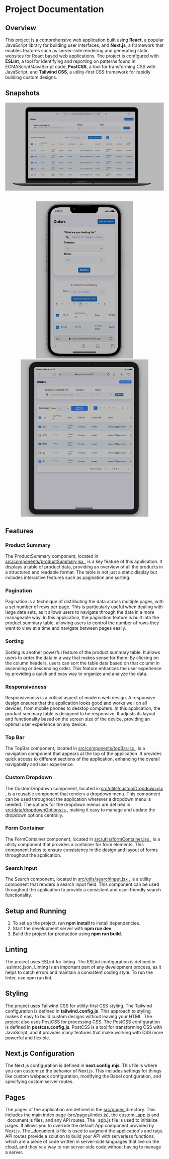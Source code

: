 # Project Documentation

## Overview
This project is a comprehensive web application built using **React**, a popular JavaScript library for building user interfaces, and **Next.js**, a framework that enables features such as server-side rendering and generating static websites for React based web applications. The project is configured with **ESLint**, a tool for identifying and reporting on patterns found in ECMAScript/JavaScript code, **PostCSS**, a tool for transforming CSS with JavaScript, and **Tailwind CSS**, a utility-first CSS framework for rapidly building custom designs.

## Snapshots

![Center Image](images/laptop.png)

<br>
<div align="center">
  <img src="images/mobile.png" alt="Mobile screen" height="500"/>
  <img src="images/tab.png" alt="Tab screen" height="500"/>
</div>

## Features
### Product Summary
The ProductSummary component, located in <a href = "src/components/productSummary.jsx"> src/components/productSummary.jsx </a>, is a key feature of this application. It displays a table of product data, providing an overview of all the products in a structured and readable format. The table is not just a static display but includes interactive features such as pagination and sorting.

### Pagination
Pagination is a technique of distributing the data across multiple pages, with a set number of rows per page. This is particularly useful when dealing with large data sets, as it allows users to navigate through the data in a more manageable way. In this application, the pagination feature is built into the product summary table, allowing users to control the number of rows they want to view at a time and navigate between pages easily.

### Sorting
Sorting is another powerful feature of the product summary table. It allows users to order the data in a way that makes sense for them. By clicking on the column headers, users can sort the table data based on that column in ascending or descending order. This feature enhances the user experience by providing a quick and easy way to organize and analyze the data.

### Responsiveness
Responsiveness is a critical aspect of modern web design. A responsive design ensures that the application looks good and works well on all devices, from mobile phones to desktop computers. In this application, the product summary table is designed to be responsive. It adjusts its layout and functionality based on the screen size of the device, providing an optimal user experience on any device.

### Top Bar
The TopBar component, located in <a href="src/components/topBar.jsx">src/components/topBar.jsx </a>, is a navigation component that appears at the top of the application. It provides quick access to different sections of the application, enhancing the overall navigability and user experience.

### Custom Dropdown
The CustomDropdown component, located in <a href="src/utils/customDropdown.jsx">src/utils/customDropdown.jsx </a>, is a reusable component that renders a dropdown menu. This component can be used throughout the application wherever a dropdown menu is needed. The options for the dropdown menus are defined in <a href="src/data/dropdownOptions.js">src/data/dropdownOptions.js </a>, making it easy to manage and update the dropdown options centrally.

### Form Container
The FormContainer component, located in <a href="src/utils/formContainer.jsx">src/utils/formContainer.jsx </a>, is a utility component that provides a container for form elements. This component helps to ensure consistency in the design and layout of forms throughout the application.

### Search Input
The Search component, located in <a href="src/utils/searchInput.jsx">src/utils/searchInput.jsx </a>, is a utility component that renders a search input field. This component can be used throughout the application to provide a consistent and user-friendly search functionality.

## Setup and Running
1. To set up the project, run **npm install** to install dependencies.
2. Start the development server with **npm run dev**.
3. Build the project for production using **npm run build**.

## Linting
The project uses ESLint for linting. The ESLint configuration is defined in .eslintrc.json. Linting is an important part of any development process, as it helps to catch errors and maintain a consistent coding style. To run the linter, use npm run lint.

## Styling
The project uses Tailwind CSS for utility-first CSS styling. The Tailwind configuration is defined in **tailwind.config.js**. This approach to styling makes it easy to build custom designs without leaving your HTML. The project also uses PostCSS for processing CSS. The PostCSS configuration is defined in **postcss.config.js**. PostCSS is a tool for transforming CSS with JavaScript, and it provides many features that make working with CSS more powerful and flexible.

## Next.js Configuration
The Next.js configuration is defined in **next.config.mjs**. This file is where you can customize the behavior of Next.js. This includes settings for things like custom webpack configuration, modifying the Babel configuration, and specifying custom server routes.

## Pages
The pages of the application are defined in the <a href="src/pages">src/pages </a> directory. This includes the main index page (src/pages/index.js), the custom _app.js and _document.js files, and any API routes. The _app.js file is used to initialize pages. It allows you to override the default App component provided by Next.js. The _document.js file is used to augment the application's <html> and <body> tags. API routes provide a solution to build your API with serverless functions, which are a piece of code written in server-side languages that live on the cloud, and they're a way to run server-side code without having to manage a server.
